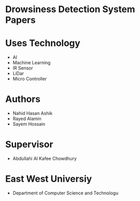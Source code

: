# Drowsiness Detection System Papers
# Uses Technology
- AI
- Machine Learning
- IR Sensor
- LiDar
- Micro Controller
# Authors
- Nahid Hasan Ashik
- Rayed Alamin
- Sayem Hossain

# Supervisor 
- Abdullahi Al Kafee Chowdhury
# East West Universiy 
- Department of Computer Science and Technologu
